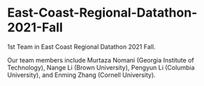 # East-Coast-Regional-Datathon-2021-Fall
1st Team in East Coast Regional Datathon 2021 Fall.

Our team members include Murtaza Nomani (Georgia Institute of Technology), Nange Li (Brown University), Pengyun Li (Columbia University), and Enming Zhang (Cornell University).


